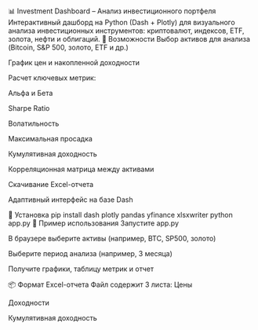 📊 Investment Dashboard – Анализ инвестиционного портфеля
Интерактивный дашборд на Python (Dash + Plotly) для визуального анализа инвестиционных инструментов: криптовалют, индексов, ETF, золота, нефти и облигаций.
🔧 Возможности
Выбор активов для анализа (Bitcoin, S&P 500, золото, ETF и др.)


График цен и накопленной доходности


Расчет ключевых метрик:


Альфа и Бета


Sharpe Ratio


Волатильность


Максимальная просадка


Кумулятивная доходность


Корреляционная матрица между активами


Скачивание Excel-отчета


Адаптивный интерфейс на базе Dash


📁 Установка
pip install dash plotly pandas yfinance xlsxwriter
python app.py
🧪 Пример использования
Запустите app.py


В браузере выберите активы (например, BTC, SP500, золото)


Выберите период анализа (например, 3 месяца)


Получите графики, таблицу метрик и отчет


📦 Формат Excel-отчета
Файл содержит 3 листа:
Цены


Доходности


Кумулятивная доходность




